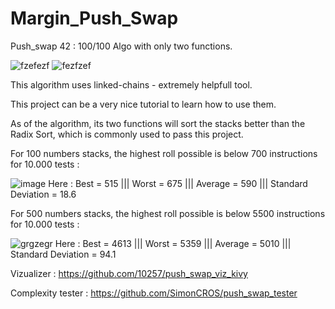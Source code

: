 # Margin_Push_Swap
Push_swap 42 : 100/100 Algo with only two functions.

![fzefezf](https://user-images.githubusercontent.com/117649637/235378646-c1aa83ee-08ca-4950-9d61-f727d40c2ba0.jpg)
![fezfzef](https://user-images.githubusercontent.com/117649637/235378654-43ca22ab-c20d-4641-a4c9-783ee162ad30.jpg)

This algorithm uses linked-chains - extremely helpfull tool.

This project can be a very nice tutorial to learn how to use them.

As of the algorithm, its two functions will sort the stacks better than the Radix Sort, which is commonly used to pass this project.

For 100 numbers stacks, the highest roll possible is below 700 instructions for 10.000 tests :

![image](https://user-images.githubusercontent.com/117649637/235379051-91a350d6-c269-4d6f-80c3-47cd4d35ba9b.png)
Here : Best = 515 ||| Worst = 675 ||| Average = 590 ||| Standard Deviation = 18.6

For 500 numbers stacks, the highest roll possible is below 5500 instructions for 10.000 tests :

![grgzegr](https://user-images.githubusercontent.com/117649637/235378784-a17dd005-88e8-4c2b-ade4-a53a0caf261e.jpg)
Here : Best = 4613 ||| Worst = 5359 ||| Average = 5010 ||| Standard Deviation = 94.1


Vizualizer : https://github.com/10257/push_swap_viz_kivy

Complexity tester : https://github.com/SimonCROS/push_swap_tester
